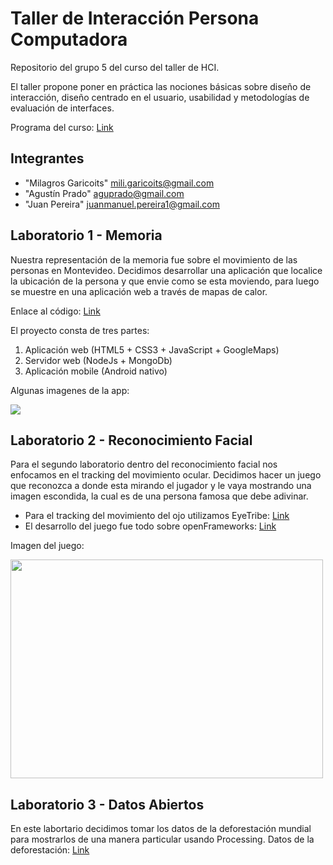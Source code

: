 # Taller de Interacción Persona Computadora

Repositorio del grupo 5 del curso del taller de HCI.

El taller propone poner en práctica las nociones básicas sobre diseño de interacción, diseño centrado en el usuario, usabilidad y metodologías de evaluación de interfaces.

Programa del curso: [Link](http://www.fing.edu.uy/sites/default/files/cursos/2013/anexos/8289/Taller%20de%20Interaccion%20Persona%20Computadora.pdf)

## Integrantes

* "Milagros Garicoits" <mili.garicoits@gmail.com>
* "Agustín Prado" <aguprado@gmail.com>
* "Juan Pereira" <juanmanuel.pereira1@gmail.com>

## Laboratorio 1 - Memoria

Nuestra representación de la memoria fue sobre el movimiento de las personas en Montevideo. Decidimos desarrollar una aplicación que localice la ubicación de la persona y que envie como se esta moviendo, para luego se muestre en una aplicación web a través de mapas de calor.

Enlace al código: [Link](https://github.com/jotaemepereira/TDI-2014-5/tree/master/Lab1)

El proyecto consta de tres partes:

1. Aplicación web (HTML5 + CSS3 + JavaScript + GoogleMaps)
2. Servidor web (NodeJs + MongoDb)
3. Aplicación mobile (Android nativo)

Algunas imagenes de la app:

<pre>
<a href="#"><img src="http://i61.tinypic.com/2med2is.png" align="left"></a>
</pre>

## Laboratorio 2 - Reconocimiento Facial

Para el segundo laboratorio dentro del reconocimiento facial nos enfocamos en el tracking del movimiento ocular. 
Decidimos hacer un juego que reconozca a donde esta mirando el jugador y le vaya mostrando una imagen escondida, la cual es de una persona famosa que debe adivinar.


* Para el tracking del movimiento del ojo utilizamos EyeTribe: [Link](https://theeyetribe.com)
* El desarrollo del juego fue todo sobre openFrameworks: [Link](http://www.openframeworks.cc)

Imagen del juego:
<pre>
<a href="#"><img src="http://i62.tinypic.com/2501lrm.png" align="center" height="350" width="500"></a>
</pre>


## Laboratorio 3 - Datos Abiertos

En este labortario decidimos tomar los datos de la deforestación mundial para mostrarlos de una manera particular usando Processing.
Datos de la deforestación: [Link](http://data.un.org/Data.aspx?q=FOREST&d=MDG&f=seriesRowID%3a567)


